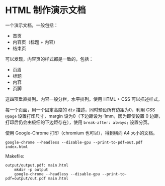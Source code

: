 # HTML 制作演示文档

一个演示文档，一般包括：

- 首页
- 内容页（标题 + 内容）
- 结束页

可以发现，内容页的样式都是一致的，包括：

- 页眉
- 标题
- 内容
- 页脚

这四项垂直排列。内容一般分栏，水平排列。使用 HTML + CSS 可以描述样式。

每一个页面，用一个固定高度的 `div` 描述，同时预设所有边距为0，利用 CSS `@page` 设置打印尺寸，margin 设为0（下边距设为-1mm，因为即使设置 0 边距，打印后仍会由极细的下边距存在），使用 `break-after: always;` 设置分页。

使用 Google-Chrome 打印（chromium 也可以），得到横向 A4 大小的文档。

```shell
google-chrome --headless --disable-gpu --print-to-pdf=out.pdf index.html
```

Makefile:

```
output/output.pdf: main.html
	mkdir -p output
	google-chrome --headless --disable-gpu --print-to-pdf=output/out.pdf main.html
```
